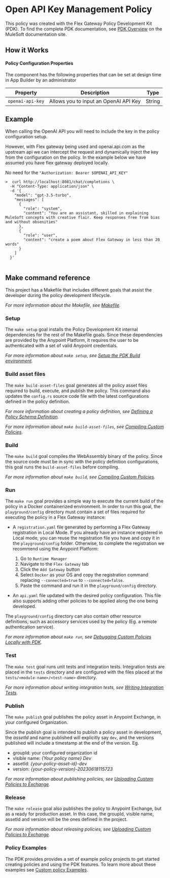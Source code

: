 # Open API Key Management Policy

This policy was created with the Flex Gateway Policy Development Kit (PDK). To find the complete PDK documentation, see [PDK Overview](https://docs.mulesoft.com/pdk/latest/policies-pdk-overview) on the MuleSoft documentation site.

## How it Works

#### Policy Configuration Properties

The component has the following properties that can be set at design time in App Builder by an administrator

| Property                        | Description                              | Type                                   |
| ------------------------------- | ---------------------------------------- | -------------------------------------- |
| `openai-api-key`                | Allows you to input an OpenAI API Key    | String                                 |

## Example

When calling the OpenAI API you will need to include the key in the policy configuration setup.

However, with Flex gateway being used and openai.api.com as the upstream api we can intercept the request and dynamically inject the key from the configuration on the policy. In the example below we have assumed you have flex gateway deployed locally.

No need for the `"Authorization: Bearer $OPENAI_API_KEY"`

```
>  curl http://localhost:8081/chat/completions \
  -H "Content-Type: application/json" \
  -d '{
    "model": "gpt-3.5-turbo",
    "messages": [
      {
        "role": "system",
        "content": "You are an assistant, skilled in explaining MuleSoft concepts with creative flair. Keep responses free from bias and without obsenities"
      },
      {
        "role": "user",
        "content": "create a poem about Flex Gateway in less than 20 words"
      }
    ]
  }'
  
```

## Make command reference
This project has a Makefile that includes different goals that assist the developer during the policy development lifecycle.

*For more information about the Makefile, see [Makefile](https://docs.mulesoft.com/pdk/latest/policies-pdk-create-project#makefile).*

### Setup
The `make setup` goal installs the Policy Development Kit internal dependencies for the rest of the Makefile goals.
Since these dependencies are provided by the Anypoint Platform, it requires the user to be authenticated with a set of valid Anypoint credentials.

*For more information about `make setup`, see [Setup the PDK Build environment](https://docs.mulesoft.com/pdk/latest/policies-pdk-create-project#setup-the-pdk-build-environment).*

### Build asset files
The `make build-asset-files` goal generates all the policy asset files required to build, execute, and publish the policy. This command also updates the `config.rs` source code file with the latest configurations defined in the policy definition.

*For more information about creating a policy definition, see [Defining a Policy Schema Definition](https://docs.mulesoft.com/pdk/latest/policies-pdk-create-schema-definition).*

*For more information about `make build-asset-files`, see [Compiling Custom Policies](https://docs.mulesoft.com/pdk/latest/policies-pdk-compile-policies).*

### Build
The `make build` goal compiles the WebAssembly binary of the policy.
Since the source code must be in sync with the policy definition configurations, this goal runs the `build-asset-files` before compiling.

*For more information about `make build`, see [Compiling Custom Policies](https://docs.mulesoft.com/pdk/latest/policies-pdk-compile-policies).*

### Run
The `make run` goal provides a simple way to execute the current build of the policy in a Docker containerized environment. In order to run this goal, the `playground/config` directory must contain a set of files required for executing the policy in a Flex Gateway instance:
- A `registration.yaml` file generated by performing a Flex Gateway registration in Local Mode. If you already have an instance registered in Local mode, you can reuse the registration file you have and copy it in the `playground/config` folder.
Otherwise, to complete the registration we recommend using the Anypoint Platform:
    1. Go to `Runtime Manager`
    2. Navigate to the `Flex Gateway` tab
    3. Click the `Add Gateway` button
    4. Select `Docker` as your OS and copy the registration command replacing `--connected=true` to `--connected=false`.
    5. Paste the command and run it in the `playground/config` directory.

- An `api.yaml` file updated with the desired policy configuration. This file also supports adding other policies to be applied along the one being developed.

The `playground/config` directory can also contain other resource definitions, such as accessory services used by the policy (Eg. a remote authentication service).

*For more information about `make run`, see [Debugging Custom Policies Locally with PDK](https://docs.mulesoft.com/pdk/latest/policies-pdk-debug-local).*

### Test
The `make test` goal runs unit tests and integration tests. Integration tests are placed in the `tests` directory and are configured with the files placed at the
`tests/<module-name>/<test-name>` directory.

*For more information about writing integration tests, see [Writing Integration Tests](https://docs.mulesoft.com/pdk/latest/policies-pdk-integration-tests).*

### Publish
The `make publish` goal publishes the policy asset in Anypoint Exchange, in your configured Organization.

Since the publish goal is intended to publish a policy asset in development, the _assetId_ and name published will explicitly say `dev`, and the versions published will include a timestamp at the end of the version. Eg.
- groupId: your configured organization id
- visible name: _{Your policy name} Dev_
- assetId: _{your-policy-asset-id}-dev_
- version: _{your-policy-version}-20230618115723_

*For more information about publishing policies, see [Uploading Custom Policies to Exchange](https://docs.mulesoft.com/pdk/latest/policies-pdk-publish-policies).*

### Release
The `make release` goal also publishes the policy to Anypoint Exchange, but as a ready for production asset. In this case, the groupId, visible name, assetId and version will be the ones defined in the project.

*For more information about releasing policies, see [Uploading Custom Policies to Exchange](https://docs.mulesoft.com/pdk/latest/policies-pdk-publish-policies).*


### Policy Examples

The PDK provides provides a set of example policy projects to get started creating policies and using the PDK features. To learn more about these examples see [Custom policy Examples](https://docs.mulesoft.com/pdk/latest/policies-pdk-policy-templates).
